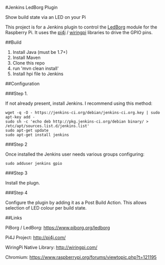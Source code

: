 #Jenkins LedBorg Plugin

Show build state via an LED on your Pi

This project is for a Jenkins plugin to control the [LedBorg](https://www.piborg.org/ledborg) module for the Raspberry Pi. 
It uses the [pi4j](http://pi4j.com/) / [wiringpi](http://wiringpi.com/) libraries to drive the GPIO pins.


##Build

1. Install Java (must be 1.7+)
2. Install Maven
3. Clone this repo
4. run 'mvn clean install'
5. Install hpi file to Jenkins


##Configuration


###Step 1.

If not already present, install Jenkins.  I recommend using this method:
```
wget -q -O - https://jenkins-ci.org/debian/jenkins-ci.org.key | sudo apt-key add -
sudo sh -c 'echo deb http://pkg.jenkins-ci.org/debian binary/ > /etc/apt/sources.list.d/jenkins.list'
sudo apt-get update
sudo apt-get install jenkins
```

###Step 2

Once installed the Jenkins user needs various groups configuring:
```
sudo adduser jenkins gpio
```


###Step 3

Install the plugn.


###Step 4

Configure the plugin by adding it as a Post Build Action.  This allows selection of LED colour per build state.



##Links

PiBorg / LedBorg: https://www.piborg.org/ledborg

Pi4J Project: http://pi4j.com/

WiringPi Native Library: http://wiringpi.com/

Chromium: https://www.raspberrypi.org/forums/viewtopic.php?t=121195




